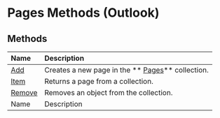 
# Pages Methods (Outlook)

## Methods



|**Name**|**Description**|
|:-----|:-----|
| [Add](4a28aac5-be6f-0892-0fc1-17ded4dff783.md)|Creates a new page in the  ** [Pages](ed4dd77e-b339-7f43-d036-c02daa69d5b8.md)** collection.|
| [Item](f2bdcbfa-33d1-04bd-7ab5-551ea779e648.md)|Returns a page from a collection.|
| [Remove](211b0f26-8193-6c6f-d3c5-4b8495629cf3.md)|Removes an object from the collection.|
|Name|Description|

